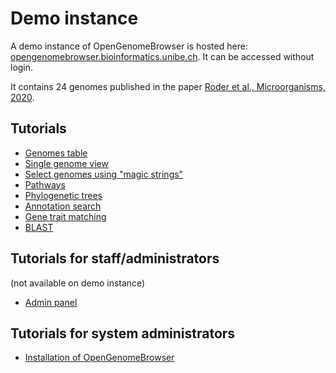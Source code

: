 <link rel="shortcut icon" type="image/svg+xml" href="/opengenomebrowser/favicon.svg">

# Demo instance

A demo instance of OpenGenomeBrowser is hosted here: [opengenomebrowser.bioinformatics.unibe.ch](https://opengenomebrowser.bioinformatics.unibe.ch/). It can be accessed without login.

It contains 24 genomes published in the paper [Roder et al., Microorganisms, 2020](https://www.mdpi.com/2076-2607/8/7/966).

## Tutorials

  - [Genomes table](tutorials/genomes.md)
  - [Single genome view](tutorials/genome.md)
  - [Select genomes using "magic strings"](tutorials/magic-strings.md)
  - [Pathways](tutorials/pathway.md)
  - [Phylogenetic trees](tutorials/trees.md)
  - [Annotation search](tutorials/annotation-search.md)
  - [Gene trait matching](tutorials/gene-trait-matching.md)
  - [BLAST](tutorials/blast.md)

## Tutorials for staff/administrators

(not available on demo instance)

  - [Admin panel](tutorials/admin.md)

## Tutorials for system administrators

  - [Installation of OpenGenomeBrowser](/installation.md)
